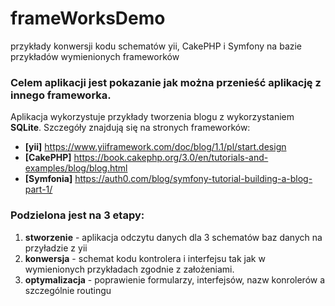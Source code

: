 # frameWorksDemo

przykłady konwersji kodu schematów yii, CakePHP i Symfony na bazie przykładów wymienionych frameworków

### Celem aplikacji jest pokazanie jak można przenieść aplikację z innego frameworka.
Aplikacja wykorzystuje przykłady tworzenia blogu z wykorzystaniem **SQLite**.
Szczegóły znajdują się na stronych frameworków:

- **[yii]** https://www.yiiframework.com/doc/blog/1.1/pl/start.design
- **[CakePHP]** https://book.cakephp.org/3.0/en/tutorials-and-examples/blog/blog.html
- **[Symfonia]** https://auth0.com/blog/symfony-tutorial-building-a-blog-part-1/

### Podzielona jest na 3 etapy:
1. **stworzenie** - aplikacja odczytu danych dla 3 schematów baz danych na przyładzie z yii
2. **konwersja** - schemat kodu kontrolera i interfejsu tak jak w wymienionych przykładach zgodnie z założeniami.
3. **optymalizacja** - poprawienie formularzy, interfejsów, nazw konrolerów a szczególnie routingu 